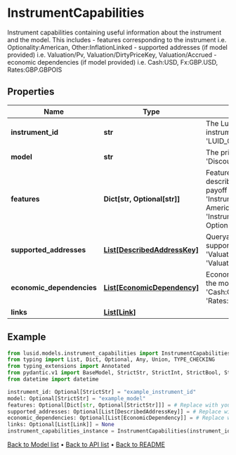 # InstrumentCapabilities

Instrument capabilities containing useful information about the instrument and the model. This includes  - features corresponding to the instrument i.e. Optionality:American, Other:InflationLinked  - supported addresses (if model provided) i.e. Valuation/Pv, Valuation/DirtyPriceKey, Valuation/Accrued  - economic dependencies (if model provided) i.e. Cash:USD, Fx:GBP.USD, Rates:GBP.GBPOIS
## Properties
Name | Type | Description | Notes
------------ | ------------- | ------------- | -------------
**instrument_id** | **str** | The Lusid instrument id for the instrument e.g. &#39;LUID_00003D4X&#39;. | [optional] 
**model** | **str** | The pricing model e.g. &#39;Discounting&#39;. | [optional] 
**features** | **Dict[str, Optional[str]]** | Features of the instrument describing its optionality, payoff type and more e.g. &#39;Instrument/Features/Exercise: American&#39;, &#39;Instrument/Features/Product: Option&#39; | [optional] 
**supported_addresses** | [**List[DescribedAddressKey]**](DescribedAddressKey.md) | Queryable addresses supported by the model, e.g. &#39;Valuation/Pv&#39;, &#39;Valuation/Accrued&#39;. | [optional] 
**economic_dependencies** | [**List[EconomicDependency]**](EconomicDependency.md) | Economic dependencies for the model, e.g. &#39;Fx:GBP.USD&#39;, &#39;Cash:GBP&#39;, &#39;Rates:GBP.GBPOIS&#39;. | [optional] 
**links** | [**List[Link]**](Link.md) |  | [optional] 
## Example

```python
from lusid.models.instrument_capabilities import InstrumentCapabilities
from typing import List, Dict, Optional, Any, Union, TYPE_CHECKING
from typing_extensions import Annotated
from pydantic.v1 import BaseModel, StrictStr, StrictInt, StrictBool, StrictFloat, StrictBytes, Field, validator, ValidationError, conlist, constr
from datetime import datetime

instrument_id: Optional[StrictStr] = "example_instrument_id"
model: Optional[StrictStr] = "example_model"
features: Optional[Dict[str, Optional[StrictStr]]] = # Replace with your value
supported_addresses: Optional[List[DescribedAddressKey]] = # Replace with your value
economic_dependencies: Optional[List[EconomicDependency]] = # Replace with your value
links: Optional[List[Link]] = None
instrument_capabilities_instance = InstrumentCapabilities(instrument_id=instrument_id, model=model, features=features, supported_addresses=supported_addresses, economic_dependencies=economic_dependencies, links=links)

```

[Back to Model list](../README.md#documentation-for-models) &#8226; [Back to API list](../README.md#documentation-for-api-endpoints) &#8226; [Back to README](../README.md)

